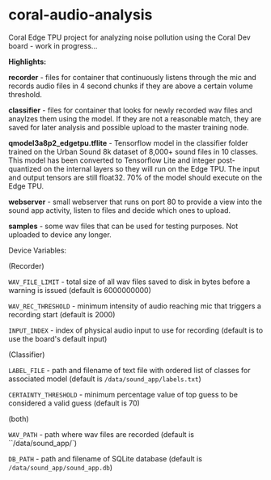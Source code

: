 # coral-audio-analysis
Coral Edge TPU project for analyzing noise pollution using the Coral Dev board - work in progress...

**Highlights:**

**recorder** - files for container that continuously listens through the mic and records audio files in 4 second chunks if they are above a certain volume threshold.

**classifier** - files for container that looks for newly recorded wav files and anaylzes them using the model. If they are not a reasonable match, they are saved for later analysis and possible upload to the master training node.

**qmodel3a8p2_edgetpu.tflite** - Tensorflow model in the classifier folder trained on the Urban Sound 8k dataset of 8,000+ sound files in 10 classes. This model has been converted to Tensorflow Lite and integer post-quantized on the internal layers so they will run on the Edge TPU. The input and output tensors are still float32. 70% of the model should execute on the Edge TPU.

**webserver** - small webserver that runs on port 80 to provide a view into the sound app activity, listen to files and decide which ones to upload. 

**samples** - some wav files that can be used for testing purposes. Not uploaded to device any longer.

Device Variables:

(Recorder)

`WAV_FILE_LIMIT` - total size of all wav files saved to disk in bytes before a warning is issued (default is 6000000000)

`WAV_REC_THRESHOLD` - minimum intensity of audio reaching mic that triggers a recording start (default is 2000)

`INPUT_INDEX` - index of physical audio input to use for recording (default is to use the board's default input)

(Classifier)

`LABEL_FILE` - path and filename of text file with ordered list of classes for associated model (default is `/data/sound_app/labels.txt`)

`CERTAINTY_THRESHOLD` - minimum percentage value of top guess to be considered a valid guess (default is 70)

(both)

`WAV_PATH` - path where wav files are recorded (default is ``/data/sound_app/`)

`DB_PATH` - path and filename of SQLite database (default is `/data/sound_app/sound_app.db`)

